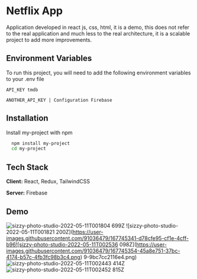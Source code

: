 ﻿
# Netflix App

Application developed in react js, css, html, it is a demo, this does not refer to the real application and much less to the real architecture, it is a scalable project to add more improvements.

## Environment Variables

To run this project, you will need to add the following environment variables to your .env file

`API_KEY tmdb` 

`ANOTHER_API_KEY | Configuration Firebase`


## Installation

Install my-project with npm

```bash
  npm install my-project
  cd my-project
```
    
## Tech Stack

**Client:** React, Redux, TailwindCSS

**Server:** Firebase


## Demo
![sizzy-photo-studio-2022-05-11T001804 699Z](https://user-images.githubusercontent.com/91036479/167745335-73032a3f-c3f9-4af5-b3cc-488479b9b144.png)
![sizzy-photo-studio-2022-05-11T001821 200Z](https://user-images.githubusercontent.com/91036479/167745341-d78cfe95-cf1e-4cff-b96![sizzy-photo-studio-2022-05-11T002536 098Z](https://user-images.githubusercontent.com/91036479/167745354-45a8e751-37bc-4174-b57c-4fb3fc98b3c4.png)
9-9bc7cc2116e4.png)
![sizzy-photo-studio-2022-05-11T002443 414Z](https://user-images.githubusercontent.com/91036479/167745344-759431e8-cf7f-4028-9950-019fa4ee3389.png)
![sizzy-photo-studio-2022-05-11T002452 815Z](https://user-images.githubusercontent.com/91036479/167745345-adf471ab-0308-4132-a257-d31fd7aa2542.png)


